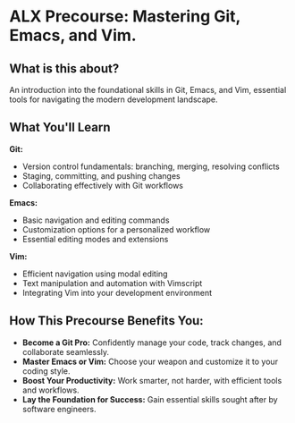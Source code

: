 <h1>ALX Precourse: Mastering Git, Emacs, and Vim.</h1>

<h2>What is this about? </h2>

An introduction into the foundational skills in Git, Emacs, and Vim, essential tools for navigating the modern development landscape.

<h2>What You'll Learn</h2>

<b>Git:</b>
* Version control fundamentals: branching, merging, resolving conflicts
* Staging, committing, and pushing changes
* Collaborating effectively with Git workflows

<b> Emacs:</b>
* Basic navigation and editing commands
* Customization options for a personalized workflow
* Essential editing modes and extensions

<b>Vim: </b>
* Efficient navigation using modal editing
* Text manipulation and automation with Vimscript
* Integrating Vim into your development environment

<h2>How This Precourse Benefits You: </h2>

* **Become a Git Pro:** Confidently manage your code, track changes, and collaborate seamlessly.
* **Master Emacs or Vim:** Choose your weapon and customize it to your coding style.
* **Boost Your Productivity:** Work smarter, not harder, with efficient tools and workflows.
* **Lay the Foundation for Success:** Gain essential skills sought after by software engineers.





